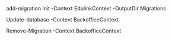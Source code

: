 ﻿add-migration Init -Context EdulinkContext -OutputDir Migrations

Update-database -Context BackofficeContext 

Remove-Migration -Context BackofficeContext